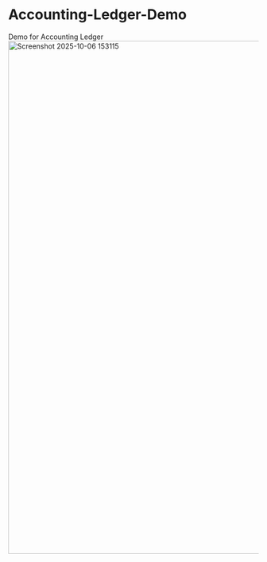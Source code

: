 # Accounting-Ledger-Demo
Demo for Accounting Ledger
<img width="1919" height="1031" alt="Screenshot 2025-10-06 153115" src="https://github.com/user-attachments/assets/37446be6-160f-483f-ace2-186ec8b4810e" />
